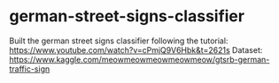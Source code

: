 # german-street-signs-classifier

Built the german street signs classifier following the tutorial: https://www.youtube.com/watch?v=cPmjQ9V6Hbk&t=2621s
Dataset: https://www.kaggle.com/meowmeowmeowmeowmeow/gtsrb-german-traffic-sign
